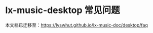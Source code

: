# lx-music-desktop 常见问题

本文档已迁移至：<https://lyswhut.github.io/lx-music-doc/desktop/faq>

<!--
在阅读本常见问题后，仍然无法解决你的问题，请提交issue或者加企鹅群`830125506`反馈（无事勿加，入群先看群公告），反馈时请**注明**已阅读常见问题！

## ~~软件为什么没有桌面歌词与自定义列表功能~~

洛雪音乐的最初定位不是作为播放器开发的，它主要用于**查找歌曲**，软件的播放功能仅用于试听，不建议用作为常用播放器使用。

## 音乐播放列表机制

1. 默认情况下，播放搜索列表、歌单列表、排行榜列表的歌曲时会自动将该歌曲添加到“我的列表”的试听列表后再播放，这与手动将歌曲添加到试听列表，再去试听列表找到这首歌点播放是等价的
2. 如果你想要播放多首歌曲，需要使用多选功能（若不知道如何多选请看常见问题）多选后，将这些歌曲添加到“我的列表”播放，或使用稍后播放功能播放
3. 第2条适用于搜索列表、歌单列表、排行榜列表、我的列表中的歌曲
4. 对于歌单详情列表，除了可以使用第2条的方式播放外，你可以点击详情页上面的播放按钮临时播放当前歌单，或点击收藏将当前歌单收藏到“我的列表”后再去播放
5. 对于排行榜详情列表，除了可以使用第2条的方式播放外，你可以在右击排行榜名字后弹出的菜单中，播放或收藏整个排行榜，这与第四条的歌单中的播放、与收藏按钮功能一致
6. v1.18.0及之后新增了“双击列表里的歌曲时自动切换到当前列表播放”设置，默认关闭，此功能仅对歌单、排行榜有效
7. 将歌曲添加“稍后播放”后，它们会被放在一个优先级最高的特殊队列中，点击“下一曲”时会消耗该队列中的歌曲，并且无法通过“上一曲”功能播放该队列的上一首歌曲
8. 在切歌时若不是通过“上一曲”、“下一曲”功能切歌（例如直接点击“排行榜列表”、“我的列表”中的歌曲切歌），“稍后播放”队列将会被清空

## 可用的鼠标、键盘快捷操作

- 鼠标右击播放栏的歌曲图片封面可以定位当前播放的歌曲
- 鼠标右击播放栏进度条上的`LRC`按钮可以锁定/解锁桌面歌词
- 歌曲搜索框、歌单链接输入框内鼠标右击可以将当前剪贴板上的文字粘贴到输入框内
- 鼠标右击搜索界面中的单条搜索历史可以将其移除
- 歌曲列表内的文字在选中后，鼠标右击可以复制已选中的文字，此功能只对搜索、歌单、排行榜、我的列表中的列表有效
- 鼠标在播放详情页内右键双击可以关闭播放详情页
- 鼠标左击播放栏上的歌曲名字可以将它复制
- 鼠标右击设置-主题设置的“道法自然（英文Auto）”主题可以打开亮、暗主题设置窗口
- 歌曲搜索框的候选内容可以用键盘上下方向键选择，按回车键搜索已选内容
- 在歌单详情页按退格键可以返回歌单列表
- 歌曲列表中可以使用`Ctrl`、`Shift`键进行多选，这类似Windows下的文件选择，详情看常见问题列表多选部分
- 在我的列表内可以使用`Ctrl + f`键打开搜索框进行列表内歌曲搜索，搜索框按`Esc`键可以关闭搜索框，搜索框内按上下方向键可以选择歌曲，按`回车`键跳转到已选歌曲，按`Ctrl + 回车`可以跳转并播放已选歌曲
- 在我的列表按住`Ctrl`键可以进入列表拖动模式，此时可以用鼠标拖动列表调整列表的位置
- 编辑列表名时按`Esc`键可以取消编辑
- 按`F11`可以进入、退出全屏状态（v1.19.0新增）
- 在歌曲添加弹窗中，若按住`Ctrl`键后再点击列表名，将不会自动关闭添加窗口，这对想要将同一首（一批）歌曲添加到多个列表时会很有用（v1.22.0新增）

注：在macOS上`Ctrl`键对应`Command`键

## 歌曲无法试听与下载

### 所有歌曲都提示 `请求异常😮，可以多试几次，若还是不行就换一首吧。。。`

尝试更换网络，如切换到移动网络，若移动网络还是不行则尝试开关下手机的飞行模式后再试，<br>
若使用家庭网络的话，可尝试将光猫断电5分钟左右再通电联网后播放。

### 提示 `getaddrinfo EAI_AGAIN ...` 或 `无法连接到服务器`

尝试在在浏览器打开这个地址`http://ts.tempmusics.tk`，浏览器显示404是正常的，如果不是404那就证明所在网络无法访问接口服务器。
若网页无法打开或打开来不是404，则可能是DNS的问题，可以尝试以下办法：

1. 将DNS改成自动获取试试（注：改完可能需要清理下系统DNS缓存才生效）
2. 手动把DNS改一下，不要用360的DNS，可以把DNS改成`223.6.6.6`、`8.8.8.8`（注：改完可能需要清理下系统DNS缓存才生效）

改完DNS后可能需要重启软件才生效

### 通用解决方法

尝试按以下顺序解决：

1. 尝试更新到最新版本
2. 尝试切换其他歌曲（或直接搜索该歌曲），若全部歌曲都无法试听与下载则进行下一步
3. 尝试到 设置-音乐来源 切换到其他接口
4. 尝试切换网络，比如用手机开热点（所有歌曲都提示请求异常时可通过此方法解决，或等一两天后再试）
5. 若还不行请到这个链接查看详情：<https://github.com/lyswhut/lx-music-desktop/issues/5>
6. 若没有在第5条链接中的第一条评论中看到接口无法使用的说明，则应该是你网络无法访问接口服务器的问题，如果接口有问题我会在那里说明。

想要知道是不是自己网络的问题可以看看`http://ts.tempmusics.tk`能不能在浏览器打开，浏览器显示404是正常的，如果不是404那就证明所在网络无法访问接口服务器。
若网页无法打开或打来不是404，则应该是DNS的问题，可以尝试以下办法：

1. 将DNS改成自动获取试试
2. 手动把DNS改一下，不要用360的DNS，可以把DNS改成`223.6.6.6`、`8.8.8.8`

### Windows版所有歌曲都提示 `音频加载错误，5秒后切换下一首`

尝试关闭 Internet选项 的代理设置。

如果你不知道怎么做，可以尝试按以下步骤去做：

按<kbd>windows</kbd>+<kbd>r</kbd>键打开“运行”窗口，输入`inetcpl.cpl`后回车，在打开的 Internet选项 对话框中，切换到 连接 -> 局域网设置，在弹出的新窗口中把代理服务器下的勾去掉，如果自动配置下的勾也有被勾选，那么建议也去掉，最后按确定关闭所有弹窗。

> 来源：<https://github.com/lyswhut/lx-music-desktop/issues/873#issuecomment-1146945724>

## 列表多选

从v0.18.0起，列表多选需要键盘配合，想要多选前需按下`Shift`或`Ctrl`键然后再鼠标点击想要选中的内容即可触发多选机制，其中`Shift`键用于连续选择，`Ctrl`键用于不连续选择，`Ctrl+a`用于快速全选。

- 例子一：想要选中1-5项，则先按下`Shift`键后，鼠标点击第一项，再点击第五项即可完成选择；
- 例子二：想要选中1项与第3项，则先按下`Ctrl`键后，鼠标点击第一项，再点击第三项即可完成选择；
- 例子三：想要选中当前列表的全部内容，键盘先按下`Ctrl`键不放，然后按`a`键，即可完成选择。

用`Shift`或`Ctrl`选择时，鼠标点击未选中的内容会将其选中，点击已选择的内容会将其取消选择，若想全部取消选择，在不按`Shift`或`Alt`键的情况下，随意点击列表里的一项内容即可全部取消选择。(P.S：`Ctrl`键对应Mac OS上的`Command`键)

注：选完后可用鼠标右击弹出右键菜单操作已选的内容

## 播放整个歌单或排行榜

播放在线列表内的歌曲需要将它们都添加到我的列表才能播放，你可以全选列表内的歌曲然后添加到现有列表或者新创建的列表，然后去播放该列表内的歌曲。

从v1.10.0起，你可以右击排行榜名字的弹出菜单中直接播放或收藏整个排行榜的歌曲。

## 无法打开外部歌单

不支持跨源打开歌单，请**确认**你需要打开的歌单平台是否与软件标签所写的**歌单源**对应（不一样的话请通过右上角切换歌单源）；<br>
对于分享出来的歌单，若打开失败，可尝试先在浏览器中打开后，再从浏览器地址栏复制URL地址到软件打开；<br>
或者如果你知道歌单 id 也可以直接输入歌单 id 打开。<br>

注：网易源的“我喜欢”歌单无法在未登录的情况下打开，所以你需要手动创建一个歌单后将“我喜欢”里的歌曲移动到该歌单打开

### 打开网易源“我喜欢”歌单

由于网易源的“我喜欢”歌单需要登录才能打开，从v1.13.0起提供了可以以注入token的方式打开网易源“我喜欢”歌单的功能，现若想要打开此类歌单，需要在歌单链接或id后面拼上 `###` 再加上有效的token，拼接格式：`[id|url]###token`，例子（最后面的xxxxxx替换成你的token）：
- `https://music.163.com/#/playlist?id=11332&userid=123456###xxxxxx`
- `11332###xxxxxx`

即：将 `歌单链接或者歌单ID`、`###`、`token` 这三者拼到一起。

#### `token`的获取方法

**注：`token`是你账号的临时身份令牌，不要随便泄露给他人**<br>
在浏览器打开登录网易云音乐并**登录**后，按`F12`，此时将会打开开发者窗口，然后按你使用的浏览器操作：

##### Chrome、360、QQ等浏览器

这些浏览器打开此窗口时界面可能是中文也可能是英文，英文的话按括号里的来

1. 点击窗口顶部`应用程序(application)`（若找不到此选项，则可能是被折叠起来了，看看顶部菜单的`>>`）
2. 展开左侧 `Cookies`
3. 点击 `https://music.163.com`
4. 在右侧窗口找到 `名称(Name)` 为 `MUSIC_U` 的这行，这行的第二列（`值(Value)`）内的那串内容就是`token`，双击它进入编辑状态，然后按`ctrl + c`键就可以将它复制

##### 火狐浏览器

1. 点击窗口顶部`存储`
2. 展开左侧 `Cookie`
3. 点击 `https://music.163.com`
4. 在右侧窗口找到 `名称` 为 `MUSIC_U` 的这行，这行的最后一列（`值`）内的那串内容就是`token`，双击它进入编辑状态，然后按`ctrl + c`键就可以将它复制

## 更新已收藏的在线歌单

该功能仅对直接从歌单详情页点“收藏”按钮收藏的歌单有效，可右击已收藏的列表名从弹出的菜单中选择“更新”使用该功能，

需要注意的是：这将会覆盖本地的目标列表，歌曲将被替换成最新的在线列表。

## 调整我的列表的列表顺序

按住Ctrl键（Mac上对应Command键）的时候将进入“拖动模式”，此时可以拖动列表的位置来调整顺序。

## 同步功能的使用（实验性，首次使用前建议先备份一次列表）

**注意：由于同步传输时的数据是明文传输，请在受信任的网络下使用此功能！**<br>
此功能需要配合移动端使用，PC端与移动端处在同一个局域网（路由器的网络）下时，可以多端实时同步歌曲列表，使用方法：

1. 在PC端的设置-数据同步开启同步功能（这时如果出现安全软件、防火墙等提示网络连接弹窗时需要点击允许）
2. 在移动端的设置-同步-同步服务器地址输入PC端显示的同步服务器地址（如果显示可以多个，则输入与**移动端上显示的本机地址**最相似的那个），端口号与PC端的同步端口一致（**输入完毕后需要按一下键盘上的回车键使输入的内容生效**）
3. 输入完这两项后点击“启动同步”
4. 若连接成功，对于首次同步时，若两边的设备的列表不为空，则PC端会弹出选择列表同步方式的弹窗，同步方式的说明弹窗下面有介绍

#### 关于同步弹窗的说明

对于首次同步时，若两边的设备的列表不为空，则PC端会弹出选择列表同步方式的弹窗，此弹窗内的同步方式仅针对**首次同步**，<br>
第一次同步成功后，以后再同步时将会自动根据两边设备的列表内容合并同步，不信你可以在同步完成后断开两边的连接，然后在两边增删一些歌曲或列表后再同步试试看~😉

#### 连接同步服务失败的可能原因

- 此功能需要PC端与移动端都连接在同一个路由器下的网络才能使用
- 检查防火墙是否拦截了PC端的服务端口
- 路由器若开启了AP隔离，则此功能无法使用

#### 连接同步服务失败的检查

1. 确保PC端的同步服务已启用成功（若连接码、同步服务地址没有内容，则证明服务启动失败，此时看启用同步功能复选框后面的错误信息自行解决，另外若你不知道端口号是什么意思就不要乱改，或不要改得太大与太小）
2. 在手机浏览器地址栏输入`http://x.x.x.x:23332/hello` **（注：将`x.x.x.x`换成PC端显示的同步服务地址，`23332`为PC端的端口号）** 后回车，若此地址可以打开并显示 `Hello~::^-^::`则证明移动端与PC端网络已互通，
3. 若移动端无法打开第2步的地址，则在PC端的浏览器地址栏输入并打开该地址，若可以打开，则要么是被LX Music PC端被电脑防火墙拦截，要么PC端与移动端不在同一个网络下，或者路由器开启了AP隔离（一般在公共网络下会出现这种情况）

## 界面异常（界面显示不完整）

### Windows 10、11界面异常、界面无法显示

尝试添加运行参数 `--disable-gpu-sandbox` 启动，例如：`.\lx-music-desktop.exe --disable-gpu-sandbox`，添加方法可自行百度“给快捷方式加参数”。

若以上方法无效，则尝试将 `--disable-gpu-sandbox` 逐个换成以下参数启动，直到恢复正常为止：

- `--no-sandbox`
- `-dha`
- `--disable-gpu`

:::caution
这些参数会禁用程序的某些安全特性或降低程序性能，没有遇到问题不要使用它们！
:::

对于界面无法显示，任务栏里也没看到图标，但是任务管理器里面看到进程的问题，还可尝试更换软件安装目录（对于安装版需要先卸载再换目录安装，绿色版直接剪切移动即可，只要目录换了就行），<br />
此方法的相关讨论看：<https://github.com/lyswhut/lx-music-desktop/issues/943#issuecomment-1217832186>

### Windows 7 下界面异常

由于软件默认使用了透明窗口，根据Electron官方文档的[说明](https://www.electronjs.org/docs/latest/tutorial/window-customization#limitations)：
> 在 windows 操作系统上, 当 DWM 被禁用时, 透明窗口将无法工作。

因此，当 win7 没有使用**Aero**主题时界面将会显示异常，开启AERO的方法请自行百度：`win7开启Aero效果`（开启后可看到任务栏变透明）。<br>
从`0.14.0`版本起不再强制要求开启透明效果，若你实在不想开启（若非电脑配置太低，墙裂建议开启！），可通过添加运行参数`-dt`来运行程序即可，例如：`.\lx-music-desktop.exe -dt`，添加方法可自行百度“给快捷方式加参数”，该参数的作用是用来控制程序是否使用非透明窗口运行。

注：启用**Aero**主题后，若软件出现黑边框，则重启软件即可恢复正常。

对于一些完全无法正常显示界面、开启了AERO后问题仍未解决的情况，请阅读下面的 **Window 7 下软件启动后，界面无法显示** 解决。

### Linux 下界面异常

根据Electron里issue的[解决方案](https://github.com/electron/electron/issues/2170#issuecomment-736223269)，<br>
若你遇到透明问题可尝试添加启动参数 `-dha` 来禁用硬件加速，例如：`.\lx-music-desktop.exe -dha`。

注：v1.6.0及之后的版本才支持`-dha`参数

## Windows 7 下软件启动后，界面无法显示

对于软件启动后，可以在任务栏看到软件，但软件界面在桌面上无任何显示，或者整个界面偶尔闪烁的情况。<br>
原始问题看：<https://github.com/electron/electron/issues/19569#issuecomment-522231083><br>
解决办法：下载`.NET Framework 4.7.1`或**更高**版本安装即可(建议安装最新版，若安装过程中遇到问题可尝试自行百度解决)。<br>
微软官方下载地址：<https://dotnet.microsoft.com/download/dotnet-framework><br>
下载`Runtime(运行时)`版即可，安装完成后可能需要重启才生效，**若出现闪烁的情况**，可阅读下面的**Windows 7 下整个界面闪烁**解决。

## Windows 7 下整个界面闪烁（消失又出现）

可尝试在关掉软件后，在桌面空白处鼠标右击，在弹出的菜单中选择**个性化**，在弹出的窗口中**切换到系统内置的Aero主题**，然后再启动软件看是否解决。

## Windows 7 下桌面歌词字体列表为空

Windows 7 系统系统需要安装 Powershell 5.1及以上版本才可正常获取系统字体列表。

想要查看当前 Powershell 版本可以在 Powershell 窗口输入命令：`Get-Host`

最新 Powershell 安装包可以去官方 [Github releases](https://github.com/PowerShell/PowerShell/releases) 页下载，安装过程中若出现错误，请自行按照提示或者百度/Google解决。

## 安装版安装失败，提示安装程序并未成功地运行完成

对于部分电脑出现安装失败的问题，可以做出以下尝试：

- 若你之前可以安装成功，但现在安装失败，就去**控制面板-程序和功能**或用第三方卸载工具看下有没有之前的版本残留，若同时在不同路径下安装了多个版本就可能会出现该问题，这种情况卸载掉所有版本重新安装即可
- 清理安装路径下的残留文件
- 清理注册表（建议用清理工具清理）

## 软件无法联网

软件的排行榜、歌单、搜索列表**都**无法加载：

- 检查是否在设置界面开启了代理（当代理乱设置时软件将无法联网）
- 检查软件是否被第三方软件/防火墙阻止联网

## 桌面歌词显示异常

### Windows 7 系统桌面歌词显示异常

Windows 7 未开启 Aero 效果时桌面歌词会有问题，详情看上面的 **Windows 7 下界面异常** 方法解决。

### MAC OS 系统、桌面歌词有残留阴影

此问题似乎是Electron的Bug，翻阅electron的issue列表发现该Bug以存在很久了，遗憾的是没有一直都没有修复，由于我没有装MAC平台的电脑，没法重现，就没再去electron提issue，更多信息看：

- <https://github.com/electron/electron/issues/21173>
- <https://github.com/electron/electron/issues/14304>

### Linux 系统下桌面歌词窗口异常

`v1.2.1`以前的版本在 Ubuntu 18.10 下第一次开启桌面歌词时歌词窗口会变白，需要关闭后再开启，
`v1.2.1`及之后的版本已修复该问题。

其他 Linux 系统未测试，如有异常也是意料之中，目前不打算去处理 Linux 平台的桌面歌词问题，但你可以尝试按照`Linux 下界面异常`的解决方案去解决。

## 歌曲下载失败，提示 `ENOENT: no such file or directory, mkdir`

更换下载歌曲目录即可解决（一般是设置的歌曲下载目录没有读写权限导致的）。

## 使用软件时导致耳机意外关机

据反馈，漫步者部分型号的耳机与本软件一起使用时将会导致耳机意外关机，
详情看：<https://github.com/lyswhut/lx-music-desktop/issues/457>，
若出现该问题可尝试添加`-dhmkh`启动参数解决，启动参数添加方法请自行百度“windows给快捷方式添加启动参数”。

## 软件安装包说明

软件发布页及网盘中有多个类型的安装文件，以下是对这些类型文件的说明：

文件名带 `win_` 的是在Windows系统上运行的版本，<br>
其中安装版（Setup）可自动更新软件，<br>
绿色版（green）为免安装版，自动更新功能不可用；

以 **`.dmg`** 结尾的文件为 MAC 版本；

以 **`.AppImage`**、**`.deb`**、**`.rpm`**、**`.pacman`** 结尾的为 Linux 版本。

带有`x64`的为64位的系统版本，带`x86`的为32位的系统版本；若两个都带有的则为集合版，安装时会自动根据系统位数选择对应的版本安装；带有`arm`的为arm架构系统的版本。

## 软件更新

软件启动时若发现新版本时会自动从本仓库下载安装包，下载完毕会弹窗提示更新。<br>
若下载未完成时软件被关闭，下次启动软件会再次自动下载。<br>
若还是**更新失败**，可能是无法访问GitHub导致的，这时需要手动更新，即下载最新安装包直接覆盖安装即可。<br>
注意：**绿色版**的软件自动更新功能**不可用**，建议使用安装版！！<br>
注意：**Mac版**、**Linux**版不支持自动更新！

### Windows 安装版在升级后，卸载了旧版本，但没有安装新版本

出现这个问题的原因一般是你当初在安装本软件的时候是以管理员身份安装的，运行软件的时候没有以管理员身份运行，所以卸载后无法再装上。

安装本软件时建议选择 `为当前用户安装`，并安装在当前用户目录或者安装在不需要管理员权限的目录（即其他分区下），不要选`为所有用户安装`。

## 缺少`xxx.dll`

这个是电脑缺少某些dll导致的，正常的系统是没有这个问题的，可以尝试如下几个解决办法：

- 以管理员权限打开`cmd`，输入`sfc /scannow`回车等待检查完成重启电脑
- 若上面的方法**修复、重启**电脑后仍然不行，就自行百度弹出的**错误信息**看下别人是怎么解决的

## MAC OS无法启动软件，提示 lx-music-desktop 已损坏

这是因为软件没有签名，被系统阻止运行，<br>
在终端里输入 `sudo xattr -rd com.apple.quarantine /Applications/lx-music-desktop.app`，然后输入你的电脑密码即可

还可以参考：

- <http://www.pc6.com/edu/168719.html>
- <https://blog.csdn.net/for641/article/details/104811538>

## 数据存储路径

默认情况下，软件的数据存储在：

- Windows：`%APPDATA%/lx-music-desktop`
- Linux：`$XDG_CONFIG_HOME/lx-music-desktop` 或 `~/.config/lx-music-desktop`
- macOS：`~/Library/Application/lx-music-desktop`

在Windows平台下，若程序目录下存在`portable`目录，则自动使用此目录作为数据存储目录（v1.17.0新增）。

## 杀毒软件提示有病毒或恶意行为

本人只能保证我写的代码不包含任何**恶意代码**、**收集用户信息**的行为，并且软件代码已开源，请自行查阅，软件安装包也是由CI拉取源代码构建，构建日志：[GitHub Actions](https://github.com/lyswhut/lx-music-desktop/actions)<br>
尽管如此，但这不意味着软件是100%安全的，由于软件使用了第三方依赖，当这些依赖存在恶意行为时（[供应链攻击](https://docs.microsoft.com/zh-cn/windows/security/threat-protection/intelligence/supply-chain-malware)），软件也将会受到牵连，所以我只能尽量选择使用较多人用、信任度较高的依赖。<br>
当然，以上说明建立的前提是在你所用的安装包是从**本项目主页上写的链接**下载的，或者有相关能力者还可以下载源代码自己构建安装包。

从`v0.17.0`起，由于加入了音频输出设备切换功能，该功能调用了 [MediaDevices.enumerateDevices()](https://developer.mozilla.org/zh-CN/docs/Web/API/MediaDevices/enumerateDevices)，可能导致安全软件提示洛雪要访问摄像头（目前发现卡巴斯基会提示），但实际上没有用到摄像头，并且摄像头的提示灯也不会亮，你可以选择阻止访问。

最后，若出现杀毒软件报毒、存在恶意行为，请自行判断选择是否继续使用本软件！

## 启动参数

目前软件已支持的启动参数如下：

- `-search`  启动软件时自动在搜索框搜索指定的内容，例如：`-search="突然的自我 - 伍佰"`
- `-dha`  禁用硬件加速启动（Disable Hardware Acceleration），窗口显示有问题时可以尝试添加此参数启动（v1.6.0起新增）
- `-dt` 以非透明模式启动（Disable Transparent），对于未开启AERO效果的win7系统可加此参数启动以确保界面正常显示（注：该参数对桌面歌词无效），原来的`-nt`参数已重命名为`-dt`（v1.6.0起重命名）
- `-dhmkh` 禁用硬件媒体密钥处理（Disable Hardware Media Key Handling），此选项将禁用Chromium的Hardware Media Key Handling特性（v1.9.0起新增）
- `-proxy-server` 设置代理服务器，代理应用的所有流量，例：`-proxy-server="127.0.0.1:1081"`（不支持设置账号密码，v1.17.0起新增）。注：应用内“设置-网络-代理设置”仅代理接口请求的流量，优先级更高
- `-proxy-bypass-list` 以分号分隔的主机列表绕过代理服务器，例：`-proxy-bypass-list="<local>;*.google.com;*foo.com;1.2.3.4:5678"`（与`-proxy-server`一起使用才有效，v1.17.0起新增）。注：此设置对应用内接口请求无效
- `-play` 启动时播放指定列表的音乐，参数说明：
  - `type`：播放类型，目前固定为`songList`
  - `source`：播放源，可用值为`kw/kg/tx/wy/mg/myList`，其中`kw/kg/tx/wy/mg`对应各源的在线列表，`myList`为本地列表
  - `link`：要播放的在线列表歌单链接、或ID，source为`kw/kg/tx/wy/mg`之一（在线列表）时必传，举例：`./lx-music-desktop -play="type=songList&source=kw&link=歌单URL or ID"`，注意：如果传入URL时必须对URL进行编码后再传入
  - `name`：要播放的本地列表歌单名字，source为`myList`时必传，举例：`./lx-music-desktop -play="type=songList&source=myList&name=默认列表"`
  - `index`：从列表的哪个位置开始播放，选传，若不传默认播放第一首歌曲，举例：`./lx-music-desktop -play="type=songList&source=myList&name=默认列表&index=2"`

## Scheme URL支持

从v1.17.0起支持 Scheme URL，可以使用此功能从浏览器等场景下调用LX Music，我们开发了一个[油猴脚本](https://github.com/lyswhut/lx-music-script#readme)配套使用<br>
脚本安装地址：<https://greasyfork.org/zh-CN/scripts/438148><br>
以下是目前可用的Scheme URL调用方式：

- URL统一以`lxmusic://`开头
- 若无特别说明，源的可用值为：`kw/kg/tx/wy/mg`
- 若无特别说明，音质的可用值为：`128k/320k/flac/flac24bit`

目前支持两种传参方式：

- 通过`data`传参，以经过URL编码的JSON数据传参，例：`lxmusic://music/play?data=xxxx`，其中`xxxx`为经过URL编码后的JSON数据，支持复杂的参数调用
- 通过`URL`传参，适用于简单传参的调用，不需要转成JSON格式，例：`lxmusic://music/search/xxxx`，但仍然需要对数据进行URL编码，只适应于简单参数调用（v1.18.0新增）

### `data`方式传参

以经过URL编码的JSON数据传参，例：`lxmusic://music/play?data=xxxx`，其中`xxxx`为经过URL编码后的JSON数据，JSON数据内容取决于下表的参数部分

| 描述 | URL | 参数
| --- | --- | ---
| 打开歌单 | `songlist/open` | `source<String>`（源，必须）<br>`id<String/Number>`（歌单ID，可选）<br>`url<String>`（歌单URL，可选）其中ID与URL必需传一个
| 播放歌单 | `songlist/play` | `source<String>`（源，必须）<br>`id<String/Number>`（歌单ID，可选）<br>`url<String>`（歌单URL，可选）其中`id`与`url`必需传一个<br>`index<Number>`（播放第几首歌，可选，从0开始）
| 搜索歌曲 | `music/search` | `keywords<String/Number>`（要搜索的内容，必须）<br>`source<String>`（源，可选）
| 播放歌曲 | `music/play` | `name<String>`（歌曲名，必传）<br>`singer<String>`（艺术家名，必传）<br>`source<String>`（源，必传）<br>`songmid<String/Number>`（歌曲ID，必传）<br>`img<String>`（歌曲图片链接，选传）<br>`albumId<String/Number>`（歌曲专辑ID，选传）<br>`interval<String>`（格式化后的歌曲时长，选传，例：`03:55`）<br>`albumName<String>`（歌曲专辑名称，选传）<br>`types<Object>`（歌曲可用音质数组，必传，<br>数组格式：`[{"type": "<音质>", size: "<格式化后的文件大小，选传>", hash: "<kg源必传>"}]`，<br>例：`[{"type": "128k", size: "3.56M"}, {"type": "320k", size: null}]`）<br><br>以下为平台特定参数：<br>`hash<String>`（歌曲hash，kg源必传）<br>`strMediaMid<String>`（歌曲strMediaMid，tx源必传）<br>`albumMid<String>`（歌曲albumMid，tx源专用，选传）<br>`copyrightId<String>`（歌曲copyrightId，mg源必传）<br>`lrcUrl<String>`（歌曲lrcUrl，mg源专用，选传）

### `URL`方式传参

由于URL传参只适用于简单传参场景，所以目前只支持以下功能的调用：

| 描述 | URL | 参数
| --- | --- | ---
| 搜索歌曲 | `music/search/{source}/{keywords}` | `source`（源，可选）<br>`keywords`（要搜索的内容，必须）<br>例：`music/search/kw/xxx`、`music/search/xxx`
| 打开歌单 | `songlist/open/{source}/{id/url}` | `source`（源，必须）<br>`id/url`（歌单ID或歌单URL，必须）<br>例：`songlist/open/kw/123456`

## 自定义源脚本编写说明

文件请使用UTF-8编码格式编写，脚本所用编程语言为JavaScript，可以使用ES6+语法，脚本与应用的交互是使用类似事件收发的方式进行，这是一个基本的脚本例子：

```js
/**
 * @name 测试音乐源
 * @description 我只是一个测试音乐源哦
 * @version 1.0.0
 * @author xxx
 * @homepage http://xxx
 */


const { EVENT_NAMES, request, on, send } = window.lx

const qualitys = {
  kw: {
    '128k': '128',
    '320k': '320',
    flac: 'flac',
  },
}
const httpRequest = (url, options) => new Promise((resolve, reject) => {
  request(url, options, (err, resp) => {
    if (err) return reject(err)
    resolve(resp.body)
  })
})

const apis = {
  kw: {
    musicUrl({ songmid }, quality) {
      return httpRequest('http://xxx').then(data => {
        return data.url
      })
    },
  },
}

// 注册应用API请求事件
// source 音乐源，可能的值取决于初始化时传入的sources对象的源key值
// info 请求附加信息，内容根据action变化
// action 请求操作类型，目前只有musicUrl，即获取音乐URL链接，
//    当action为musicUrl时info的结构：{type, musicInfo}，
//        info.type：音乐质量，可能的值有128k / 320k / flac（取决于初始化时对应源传入的qualitys值中的一个），
//        info.musicInfo：音乐信息对象，里面有音乐ID、名字等信息
on(EVENT_NAMES.request, ({ source, action, info }) => {
  // 回调必须返回 Promise 对象
  switch (action) {
    // action 为 musicUrl 时需要在 Promise 返回歌曲 url
    case 'musicUrl':
      return apis[source].musicUrl(info.musicInfo, qualitys[source][info.type]).catch(err => {
        console.log(err)
        return Promise.reject(err)
      })
  }
})

// 脚本初始化完成后需要发送inited事件告知应用
send(EVENT_NAMES.inited, {
  status: true, // 初始化成功 or 失败
  openDevTools: false, // 是否打开开发者工具，方便用于调试脚本
  sources: { // 当前脚本支持的源
    kw: { // 支持的源对象，可用key值：kw/kg/tx/wy/mg
      name: '酷我音乐',
      type: 'music',  // 目前固定为 music
      actions: ['musicUrl'], // 目前固定为 ['musicUrl']
      qualitys: ['128k', '320k', 'flac', 'flac24bit'], // 当前脚本的该源所支持获取的Url音质，有效的值有：['128k', '320k', 'flac', 'flac24bit']
    },
  },
})

```

### 自定义源信息

文件的开头必须包含以下注释：

```js
/**
 * @name 测试脚本
 * @description 我只是一个测试脚本
 * @version 1.0.0
 * @author xxx
 * @homepage http://xxx
 */

```

- `@name `：源的名字，建议不要过长，24个字符以内
- `@description `：源的描述，建议不要过长，36个字符以内，可不填，不填时必须保留 @description
- `@version`：源的版本号，可不填，不填时可以删除 @version
- `@author `：脚本作者名字，可不填，不填时可以删除 @author
- `@homepage `：脚本主页，可不填，不填时可以删除 @homepage

### `window.lx`

应用为脚本暴露的API对象。

#### `window.lx.version`

自定义源API版本，API变更时此版本号将会更改（新增于v1.14.0之后）

#### `window.lx.EVENT_NAMES`

常量事件名称对象，发送、注册事件时传入事件名时使用，可用值：

| 事件名 | 描述
| --- | ---
| `inited` | 脚本初始化完成后发送给应用的事件名，发送该事件时需要传入以下信息：`{status, sources, openDevTools}`<br>`status`：初始化结果（`true`成功，`false`失败）<br>`openDevTools`：是否打开DevTools，此选项可用于开发脚本时的调试<br>`sources`：支持的源信息对象，<br>`sources[kw/kg/tx/wy/mg].name`：源的名字（目前非必须）<br>`sources[kw/kg/tx/wy/mg].type`：源类型，目前固定值需为`music`<br>`sources[kw/kg/tx/wy/mg].actions`：支持的actions，由于目前只支持`musicUrl`，所以固定传`['musicUrl']`即可<br>`sources[kw/kg/tx/wy/mg].qualitys`：该源支持的音质列表，有效的值为`['128k', '320k', 'flac', 'flac24bit']`，该字段用于控制应用可用的音质类型
| `request` | 应用API请求事件名，回调入参：`handler({ source, action, info})`，回调必须返回`Promise`对象<br>`source`：音乐源，可能的值取决于初始化时传入的`sources`对象的源key值<br>`info`：请求附加信息，内容根据`action`变化<br>`action`：请求操作类型，目前只有`musicUrl`，即获取音乐URL链接，需要在 Promise 返回歌曲 url，`info`的结构：`{type, musicInfo}`，`info.type`：音乐质量，可能的值有`128k` / `320k` / `flac` / `flac24bit`（取决于初始化时对应源传入的`qualitys`值中的一个），`info.musicInfo`：音乐信息对象，里面有音乐ID、名字等信息
| `updateAlert` | 显示源更新弹窗，发送该事件时的参数：`{log, updateUrl}`<br>`log`：更新日志，必传，字符串类型，内容可以使用`\n`换行，最大长度1024，超过此长度后将被截取超出的部分<br>`updateUrl`：更新地址，用于引导用户去该地址更新源，选传，需为http协议的url地址，最大长度1024<br>此事件每次运行脚本只能调用一次（源版本v1.2.0新增）<br>例子：`lx.send(lx.EVENT_NAMES.updateAlert, { log: 'hello world', updateUrl: 'https://xxx.com' })`


#### `window.lx.on`

事件注册方法，应用主动与脚本通信时使用：

```js
/**
 * @param event_name 事件名
 * @param handler 事件处理回调 -- 注意：注册的回调必须返回 Promise 对象
 */
window.lx.on(event_name, handler)
```

**注意：** 注册的回调必须返回 `Promise` 对象。

#### `window.lx.send`

事件发送方法，脚本主动与应用通信时使用：

```js
/**
 * @param event_name 事件名
 * @param datas 要传给应用的数据
 */
window.lx.send(event_name, datas)
```

#### `window.lx.request`

HTTP请求方法，用于发送HTTP请求，此HTTP请求方法不受跨域规则限制：

```js
/**
 * @param url 请求的URL
 * @param options 请求选项，可用选项有 method / headers / body / form / formData / timeout
 * @param callback 请求结果的回调 入参：err, resp, body
 * @return 返回一个方法，调用此方法可以终止HTTP请求
 */
const cancelHttp = window.lx.request(url, options, callback)
```

#### `window.lx.utils`

应用提供给脚本的工具方法：

- `window.lx.utils.buffer.from`：对应Node.js的 `Buffer.from`
- `window.lx.utils.buffer.bufToString`：Buffer转字符串 `bufToString(buffer, format)`，`format`对应Node.js `Buffer.toString`的参数（v1.14.0之后新增）
- `window.lx.utils.crypto.aesEncrypt`：AES加密 `aesEncrypt(buffer, mode, key, iv)`
- `window.lx.utils.crypto.md5`：MD5加密 `md5(str)`
- `window.lx.utils.crypto.randomBytes`：生成随机字符串 `randomBytes(size)`
- `window.lx.utils.crypto.rsaEncrypt`：RSA加密 `rsaEncrypt(buffer, key)`

目前仅提供以上工具方法，如果需要其他方法可以开issue讨论。 -->
